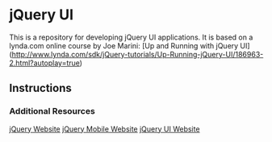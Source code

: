 jQuery UI
=========
This is a repository for developing jQuery UI applications. It is based on a lynda.com online course by Joe Marini: [Up and Running with jQuery UI] (http://www.lynda.com/sdk/jQuery-tutorials/Up-Running-jQuery-UI/186963-2.html?autoplay=true) 

## Instructions

### Additional Resources
[jQuery Website](http://jquery.com/)
[jQuery Mobile Website](http://jquerymobile.com/)
[jQuery UI Website](http://jqueryui.com/)
